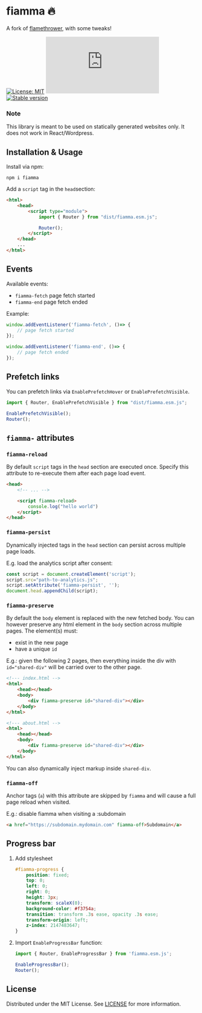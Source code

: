 # fiamma 🔥
A fork of [flamethrower](https://github.com/fireship-io/flamethrower), with some tweaks!

[![License: MIT](https://img.shields.io/badge/License-MIT-green.svg)](https://opensource.org/licenses/MIT)
![Size](https://img.shields.io/github/size/orestbida/fiamma/dist/fiamma.esm.js)
[![Stable version](https://img.shields.io/github/v/release/orestbida/fiamma)](https://github.com/orestbida/fiamma/releases)


### Note
This library is meant to be used on statically generated websites only. It does not work in React/Wordpress.

## Installation & Usage
Install via npm:
```
npm i fiamma
```

Add a `script` tag in the `head`section:
```html
<html>
    <head>
        <script type="module">
            import { Router } from "dist/fiamma.esm.js";

            Router();
        </script>
    </head>
    ...
</html>
```

## Events
Available events:

* `fiamma-fetch` page fetch started
* `fiamma-end` page fetch ended

Example:
```javascript
window.addEventListener('fiamma-fetch', ()=> {
    // page fetch started
});

window.addEventListener('fiamma-end', ()=> {
    // page fetch ended
});
```

## Prefetch links
You can prefetch links via `EnablePrefetchHover` or `EnablePrefetchVisible`.

```javascript
import { Router, EnablePrefetchVisible } from "dist/fiamma.esm.js";

EnablePrefetchVisible();
Router();
```

## `fiamma-` attributes

### `fiamma-reload`

By default `script` tags in the `head` section are executed once.
Specify this attribute to re-execute them after each page load event.

```html
<head>
    <!-- ... -->

    <script fiamma-reload>
        console.log("hello world")
    </script>
</head>
```

### `fiamma-persist`

Dynamically injected tags in the `head` section can persist across multiple page loads.

E.g. load the analytics script after consent:

```javascript
const script = document.createElement('script');
script.src="path-to-analytics.js";
script.setAttribute('fiamma-persist', '');
document.head.appendChild(script);
```

### `fiamma-preserve`
By default the `body` element is replaced with the new fetched body. You can however preserve any html element in the `body` section across multiple pages. The element(s) must:

* exist in the new page
* have a unique `id`

E.g.: given the following 2 pages, then everything inside the div with `id="shared-div"` will be carried over to the other page.

```html
<!--- index.html -->
<html>
    <head></head>
    <body>
        <div fiamma-preserve id="shared-div"></div>
    </body>
</html>
```

```html
<!--- about.html -->
<html>
    <head></head>
    <body>
        <div fiamma-preserve id="shared-div"></div>
    </body>
</html>
```

You can also dynamically inject markup inside `shared-div`.

### `fiamma-off`

Anchor tags (`a`) with this attribute are skipped by `fiamma` and will cause a full page reload when visited.

E.g.: disable fiamma when visiting a :subdomain
```html
<a href="https://subdomain.mydomain.com" fiamma-off>Subdomain</a>
```

## Progress bar

1. Add stylesheet

    ```css
    #fiamma-progress {
        position: fixed;
        top: 0;
        left: 0;
        right: 0;
        height: 3px;
        transform: scaleX(0);
        background-color: #f3754a;
        transition: transform .3s ease, opacity .3s ease;
        transform-origin: left;
        z-index: 2147483647;
    }
    ```
2. Import `EnableProgressBar` function:

    ```javascript
    import { Router, EnableProgressBar } from 'fiamma.esm.js';

    EnableProgressBar();
    Router();
    ```

## License
Distributed under the MIT License. See [LICENSE](/LICENSE.md) for more information.
